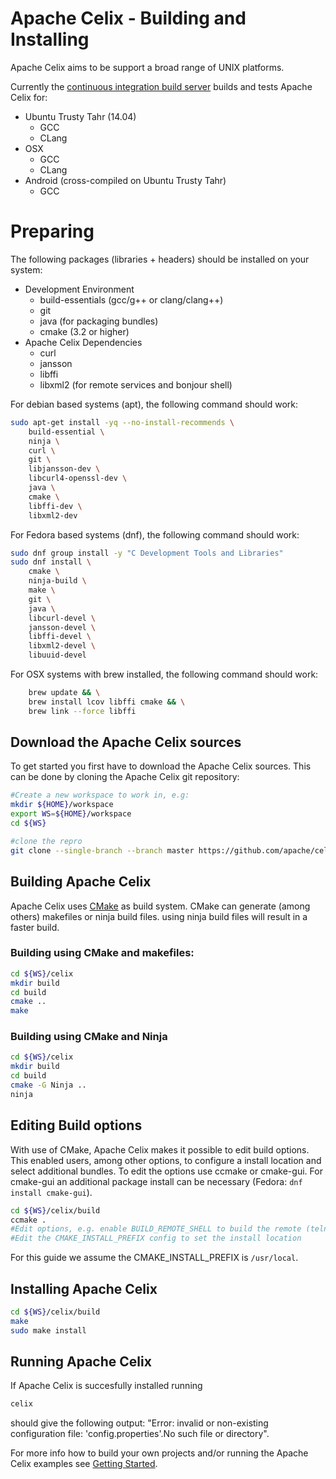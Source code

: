 <!--
Licensed to the Apache Software Foundation (ASF) under one or more
contributor license agreements.  See the NOTICE file distributed with
this work for additional information regarding copyright ownership.
The ASF licenses this file to You under the Apache License, Version 2.0
(the "License"); you may not use this file except in compliance with
the License.  You may obtain a copy of the License at
   
    http://www.apache.org/licenses/LICENSE-2.0

Unless required by applicable law or agreed to in writing, software
distributed under the License is distributed on an "AS IS" BASIS,
WITHOUT WARRANTIES OR CONDITIONS OF ANY KIND, either express or implied.
See the License for the specific language governing permissions and
limitations under the License.
-->

# Apache Celix - Building and Installing
Apache Celix aims to be support a broad range of UNIX platforms.
 
Currently the [continuous integration build server](https://travis-ci.org/apache/celix) builds and tests Apache Celix for:

*   Ubuntu Trusty Tahr (14.04)
    * GCC 
    * CLang 
*   OSX
    * GCC 
    * CLang 
*   Android (cross-compiled on Ubuntu Trusty Tahr) 
    * GCC 

# Preparing
The following packages (libraries + headers) should be installed on your system:

*	Development Environment
	*	build-essentials (gcc/g++ or clang/clang++) 
	* 	git
    *   java (for packaging bundles)
	*	cmake (3.2 or higher)
* 	Apache Celix Dependencies
	*	curl
	*	jansson
	*   libffi
	*   libxml2 (for remote services and bonjour shell)
	

For debian based systems (apt), the following command should work:
```bash
sudo apt-get install -yq --no-install-recommends \
	build-essential \
    ninja \ 
  	curl \
  	git \
  	libjansson-dev \
  	libcurl4-openssl-dev \
    java \
  	cmake \
  	libffi-dev \
  	libxml2-dev
```

For Fedora based systems (dnf), the following command should work:
```bash
sudo dnf group install -y "C Development Tools and Libraries"
sudo dnf install \
    cmake \
    ninja-build \
    make \
    git \
    java \
    libcurl-devel \
    jansson-devel \
    libffi-devel \
    libxml2-devel \
    libuuid-devel
```

For OSX systems with brew installed, the following command should work:
```bash
    brew update && \
    brew install lcov libffi cmake && \
    brew link --force libffi
```

## Download the Apache Celix sources
To get started you first have to download the Apache Celix sources. This can be done by cloning the Apache Celix git repository:

```bash
#Create a new workspace to work in, e.g:
mkdir ${HOME}/workspace
export WS=${HOME}/workspace
cd ${WS}

#clone the repro
git clone --single-branch --branch master https://github.com/apache/celix.git
```

## Building Apache Celix
Apache Celix uses [CMake](https://cmake.org) as build system. CMake can generate (among others) makefiles or ninja build files. 
using ninja build files will result in a faster build.

### Building using CMake and makefiles:
```bash
cd ${WS}/celix
mkdir build
cd build
cmake .. 
make 
```

### Building using CMake and Ninja
```bash
cd ${WS}/celix
mkdir build
cd build
cmake -G Ninja ..
ninja
```

## Editing Build options
With use of CMake, Apache Celix makes it possible to edit build options. This enabled users, among other options, to configure a install location and select additional bundles.
To edit the options use ccmake or cmake-gui. For cmake-gui an additional package install can be necessary (Fedora: `dnf install cmake-gui`). 

```bash
cd ${WS}/celix/build
ccmake .
#Edit options, e.g. enable BUILD_REMOTE_SHELL to build the remote (telnet) shell
#Edit the CMAKE_INSTALL_PREFIX config to set the install location
```

For this guide we assume the CMAKE_INSTALL_PREFIX is `/usr/local`.

## Installing Apache Celix

```bash
cd ${WS}/celix/build
make
sudo make install
```

## Running Apache Celix

If Apache Celix is succesfully installed running
```bash
celix
```
should give the following output:
"Error: invalid or non-existing configuration file: 'config.properties'.No such file or directory".

For more info how to build your own projects and/or running the Apache Celix examples see [Getting Started](../getting_started/readme.md).
